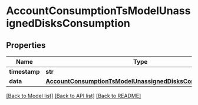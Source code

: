 # AccountConsumptionTsModelUnassignedDisksConsumption

## Properties
Name | Type | Description | Notes
------------ | ------------- | ------------- | -------------
**timestamp** | **str** |  | [optional] 
**data** | [**AccountConsumptionTsModelUnassignedDisksConsumptionData**](AccountConsumptionTsModelUnassignedDisksConsumptionData.md) |  | [optional] 

[[Back to Model list]](../README.md#documentation-for-models) [[Back to API list]](../README.md#documentation-for-api-endpoints) [[Back to README]](../README.md)


